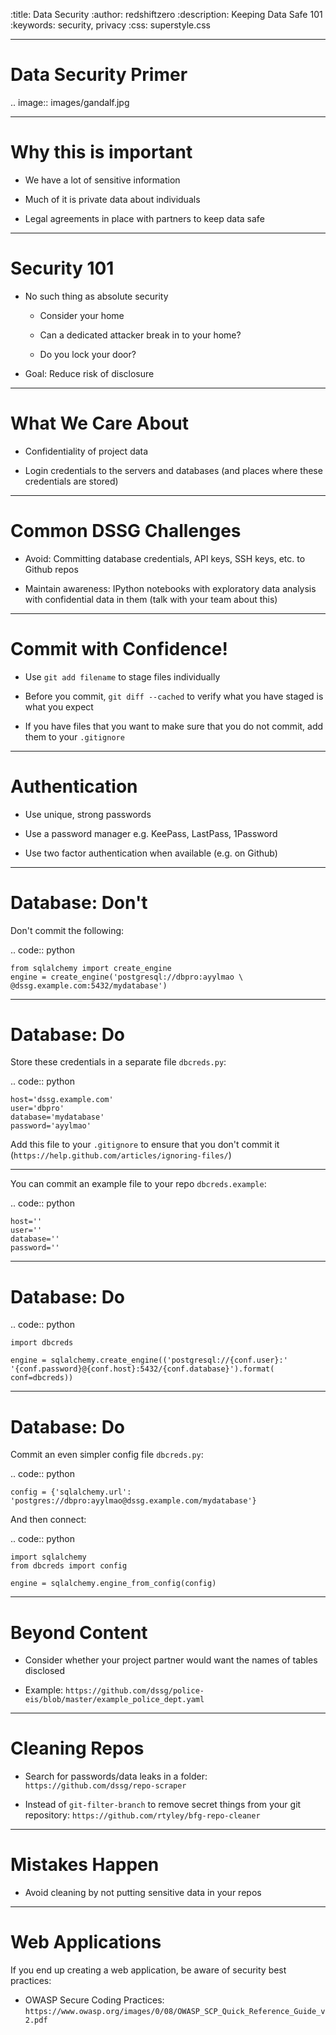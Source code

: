 :title: Data Security 
:author: redshiftzero
:description: Keeping Data Safe 101 
:keywords: security, privacy
:css: superstyle.css 

----

Data Security Primer
====================

.. image:: images/gandalf.jpg

----

Why this is important
=====================

* We have a lot of sensitive information

* Much of it is private data about individuals

* Legal agreements in place with partners to keep data safe

----

Security 101
============

* No such thing as absolute security

  - Consider your home

  - Can a dedicated attacker break in to your home? 

  - Do you lock your door? 

* Goal: Reduce risk of disclosure

----

What We Care About
==================

* Confidentiality of project data

* Login credentials to the servers and databases (and places where these credentials are stored)

----

Common DSSG Challenges
======================

* Avoid: Committing database credentials, API keys, SSH keys, etc. to Github repos

* Maintain awareness: IPython notebooks with exploratory data analysis with confidential data in them (talk with your team about this)

----

Commit with Confidence!
=======================

* Use ``git add filename`` to stage files individually

* Before you commit, ``git diff --cached`` to verify what you have staged is what you expect

* If you have files that you want to make sure that you do not commit, add them to your `.gitignore`

----

Authentication
==============

* Use unique, strong passwords

* Use a password manager e.g. KeePass, LastPass, 1Password

* Use two factor authentication when available (e.g. on Github)

----

Database: Don't
===============

Don't commit the following:

.. code:: python

    from sqlalchemy import create_engine
    engine = create_engine('postgresql://dbpro:ayylmao \
    @dssg.example.com:5432/mydatabase')

----

Database: Do
============

Store these credentials in a separate file ``dbcreds.py``:

.. code:: python

    host='dssg.example.com'
    user='dbpro'
    database='mydatabase'
    password='ayylmao'

Add this file to your `.gitignore` to ensure that you don't commit it (``https://help.github.com/articles/ignoring-files/``)

----

You can commit an example file to your repo ``dbcreds.example``:

.. code:: python

    host=''
    user=''
    database=''
    password=''

----

Database: Do
============

.. code:: python

    import dbcreds

    engine = sqlalchemy.create_engine(('postgresql://{conf.user}:'
    '{conf.password}@{conf.host}:5432/{conf.database}').format( 
    conf=dbcreds))

----

Database: Do
============

Commit an even simpler config file `dbcreds.py`:

.. code:: python

    config = {'sqlalchemy.url': 'postgres://dbpro:ayylmao@dssg.example.com/mydatabase'}

And then connect:

.. code:: python

    import sqlalchemy
    from dbcreds import config

    engine = sqlalchemy.engine_from_config(config)

----

Beyond Content
==============

* Consider whether your project partner would want the names of tables disclosed

* Example: ``https://github.com/dssg/police-eis/blob/master/example_police_dept.yaml``

----

Cleaning Repos
==============

* Search for passwords/data leaks in a folder: ``https://github.com/dssg/repo-scraper``

* Instead of ``git-filter-branch`` to remove secret things from your git repository: ``https://github.com/rtyley/bfg-repo-cleaner``

----

Mistakes Happen
===============

* Avoid cleaning by not putting sensitive data in your repos

----

Web Applications
================

If you end up creating a web application, be aware of security best practices: 

* OWASP Secure Coding Practices: ``https://www.owasp.org/images/0/08/OWASP_SCP_Quick_Reference_Guide_v2.pdf`` 

